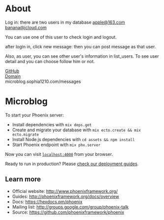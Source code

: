 # About


Log in: there are two users in my database
apple@163.com
banana@icloud.com

You can use one of this user to check login and logout.

after login in,
click new message: then you can post message as that user.

Also, as user, you can see other user's information in list_users.
To see user detail and you can choose follow him or not.



[GitHub](github.ccs.neu.edu/sophia)
<br>
[Domain](microblog.sophia1210.com)
<br>
microblog.sophia1210.com/messages


# Microblog

To start your Phoenix server:

  * Install dependencies with `mix deps.get`
  * Create and migrate your database with `mix ecto.create && mix ecto.migrate`
  * Install Node.js dependencies with `cd assets && npm install`
  * Start Phoenix endpoint with `mix phx.server`

Now you can visit [`localhost:4000`](http://localhost:4000) from your browser.

Ready to run in production? Please [check our deployment guides](http://www.phoenixframework.org/docs/deployment).

## Learn more

  * Official website: http://www.phoenixframework.org/
  * Guides: http://phoenixframework.org/docs/overview
  * Docs: https://hexdocs.pm/phoenix
  * Mailing list: http://groups.google.com/group/phoenix-talk
  * Source: https://github.com/phoenixframework/phoenix
